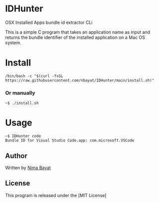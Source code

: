 # IDHunter
OSX Installed Apps bundle id extractor CLi

This is a simple C program that takes an application name as input and returns the bundle identifier of the installed application on a Mac OS system.

# Install

```console
/bin/bash -c "$(curl -fsSL https://raw.githubusercontent.com/nbayat/IDHunter/main/install.sh)"
```

### Or manually

```console
~$ ./install.sh
```

# Usage

```console
~$ IDHunter code
Bundle ID for Visual Studio Code.app: com.microsoft.VSCode
```


## Author

Written by [Nima Bayat](https://github.com/nbayat)

## License

This program is released under the [MIT License]
